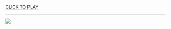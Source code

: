 
<a href="https://premium76.site?title=the_hunger_games_the_ballad_of_songbirds_&_snakes_recap&ref=12M">CLICK TO PLAY</a></h3>
<hr>

<a href="https://premium76.site?title=the_hunger_games_the_ballad_of_songbirds_&_snakes_recap&ref=12M"><img src="https://clearcache.store/games.png"></a>


